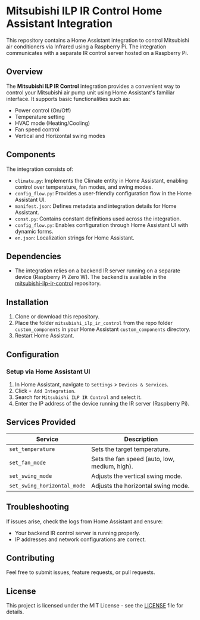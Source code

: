 # Mitsubishi ILP IR Control Home Assistant Integration

This repository contains a Home Assistant integration to control Mitsubishi air conditioners via Infrared using a Raspberry Pi. The integration communicates with a separate IR control server hosted on a Raspberry Pi.

## Overview

The **Mitsubishi ILP IR Control** integration provides a convenient way to control your Mitsubishi air pump unit using Home Assistant's familiar interface. It supports basic functionalities such as:

- Power control (On/Off)
- Temperature setting
- HVAC mode (Heating/Cooling)
- Fan speed control
- Vertical and Horizontal swing modes

## Components

The integration consists of:
- `climate.py`: Implements the Climate entity in Home Assistant, enabling control over temperature, fan modes, and swing modes.
- `config_flow.py`: Provides a user-friendly configuration flow in the Home Assistant UI.
- `manifest.json`: Defines metadata and integration details for Home Assistant.
- `const.py`: Contains constant definitions used across the integration.
- `config_flow.py`: Enables configuration through Home Assistant UI with dynamic forms.
- `en.json`: Localization strings for Home Assistant.

## Dependencies

- The integration relies on a backend IR server running on a separate device (Raspberry Pi Zero W). The backend is available in the [mitsubishi-ilp-ir-control](https://github.com/anttitane/mitsubishi-ilp-ir-control) repository.

## Installation

1. Clone or download this repository.
2. Place the folder `mitsubishi_ilp_ir_control` from the repo folder `custom_components` in your Home Assistant `custom_components` directory.
3. Restart Home Assistant.

## Configuration

### Setup via Home Assistant UI

1. In Home Assistant, navigate to `Settings` > `Devices & Services`.
2. Click `+ Add Integration`.
3. Search for `Mitsubishi ILP IR Control` and select it.
4. Enter the IP address of the device running the IR server (Raspberry Pi).

## Services Provided

| Service                    | Description                            |
|----------------------------|----------------------------------------|
| `set_temperature`           | Sets the target temperature.          |
| `set_fan_mode`              | Sets the fan speed (auto, low, medium, high). |
| `set_swing_mode` | Adjusts the vertical swing mode.        |
| `set_swing_horizontal_mode` | Adjusts the horizontal swing mode.     |

## Troubleshooting

If issues arise, check the logs from Home Assistant and ensure:
- Your backend IR control server is running properly.
- IP addresses and network configurations are correct.

## Contributing

Feel free to submit issues, feature requests, or pull requests.

## License

This project is licensed under the MIT License - see the [LICENSE](LICENSE) file for details.


